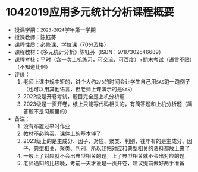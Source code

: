 # 1042019应用多元统计分析课程概要

+ 授课学期：`2023-2024`学年第一学期
+ 授课教师：陈钰芬
+ 课程性质：必修课、学位课（70分及格）
+ 课程教材：《多元统计分析》陈钰芬（ISBN：9787302546689）
+ 课程考核：平时（含一次上机练习，可交流、可百度）+期末考试（语言不限）（不知道比例）
+ 评价：
  1. 老师上课中规中矩的，讲个大约`2/3`的时间会让学生自己用`SAS`跑一跑例子（也可以用其他语言，但老师上课演示的是`SAS`）
  2. 2022级是开卷考试，题目完全是上机分析题
  3. 2023级是一页开卷，纸上只能写代码相关的，有简答题和上机分析题（简答题不是习题里的）
+ 备注：
  1. 没有布置过平时作业
  2. 教材不必购买，课件上的基本够了
  3. 2023级上的是主成分、因子、对应、聚类、判别，往年有的是主成分、因子、典型相关、聚类、判别，所以我把对应和典型相关的资料都放上来了
  4. 一般上了对应就不会出典型相关的题，上了典型相关就不会出对应的题
  5. 老师通知的比较晚，考前一天才说是一页开卷，建议提前做好两手准备
